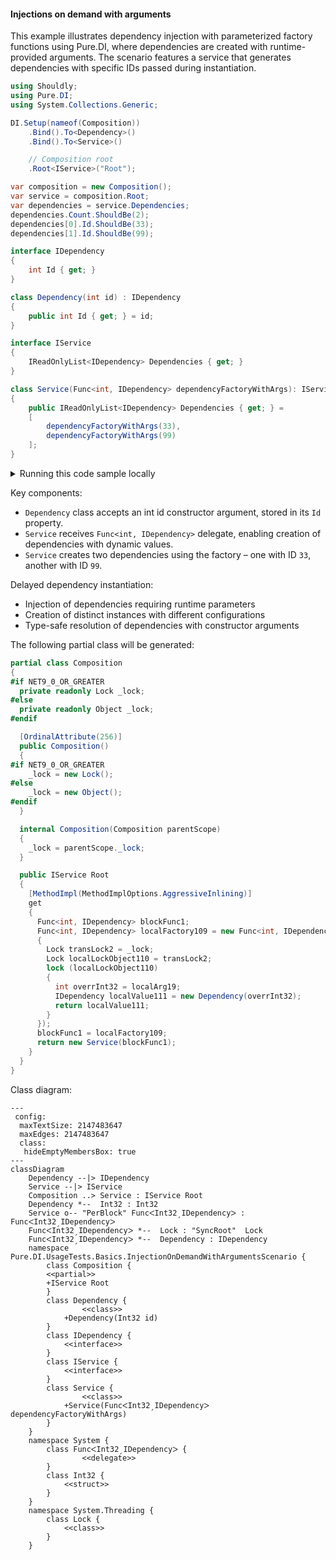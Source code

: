 #### Injections on demand with arguments

This example illustrates dependency injection with parameterized factory functions using Pure.DI, where dependencies are created with runtime-provided arguments. The scenario features a service that generates dependencies with specific IDs passed during instantiation.


```c#
using Shouldly;
using Pure.DI;
using System.Collections.Generic;

DI.Setup(nameof(Composition))
    .Bind().To<Dependency>()
    .Bind().To<Service>()

    // Composition root
    .Root<IService>("Root");

var composition = new Composition();
var service = composition.Root;
var dependencies = service.Dependencies;
dependencies.Count.ShouldBe(2);
dependencies[0].Id.ShouldBe(33);
dependencies[1].Id.ShouldBe(99);

interface IDependency
{
    int Id { get; }
}

class Dependency(int id) : IDependency
{
    public int Id { get; } = id;
}

interface IService
{
    IReadOnlyList<IDependency> Dependencies { get; }
}

class Service(Func<int, IDependency> dependencyFactoryWithArgs): IService
{
    public IReadOnlyList<IDependency> Dependencies { get; } =
    [
        dependencyFactoryWithArgs(33),
        dependencyFactoryWithArgs(99)
    ];
}
```

<details>
<summary>Running this code sample locally</summary>

- Make sure you have the [.NET SDK 9.0](https://dotnet.microsoft.com/en-us/download/dotnet/9.0) or later is installed
```bash
dotnet --list-sdk
```
- Create a net9.0 (or later) console application
```bash
dotnet new console -n Sample
```
- Add references to NuGet packages
  - [Pure.DI](https://www.nuget.org/packages/Pure.DI)
  - [Shouldly](https://www.nuget.org/packages/Shouldly)
```bash
dotnet add package Pure.DI
dotnet add package Shouldly
```
- Copy the example code into the _Program.cs_ file

You are ready to run the example 🚀
```bash
dotnet run
```

</details>

Key components:
- `Dependency` class accepts an int id constructor argument, stored in its `Id` property.
- `Service` receives `Func<int, IDependency>` delegate, enabling creation of dependencies with dynamic values.
- `Service` creates two dependencies using the factory – one with ID `33`, another with ID `99`.

Delayed dependency instantiation:
- Injection of dependencies requiring runtime parameters
- Creation of distinct instances with different configurations
- Type-safe resolution of dependencies with constructor arguments

The following partial class will be generated:

```c#
partial class Composition
{
#if NET9_0_OR_GREATER
  private readonly Lock _lock;
#else
  private readonly Object _lock;
#endif

  [OrdinalAttribute(256)]
  public Composition()
  {
#if NET9_0_OR_GREATER
    _lock = new Lock();
#else
    _lock = new Object();
#endif
  }

  internal Composition(Composition parentScope)
  {
    _lock = parentScope._lock;
  }

  public IService Root
  {
    [MethodImpl(MethodImplOptions.AggressiveInlining)]
    get
    {
      Func<int, IDependency> blockFunc1;
      Func<int, IDependency> localFactory109 = new Func<int, IDependency>((int localArg19) =>
      {
        Lock transLock2 = _lock;
        Lock localLockObject110 = transLock2;
        lock (localLockObject110)
        {
          int overrInt32 = localArg19;
          IDependency localValue111 = new Dependency(overrInt32);
          return localValue111;
        }
      });
      blockFunc1 = localFactory109;
      return new Service(blockFunc1);
    }
  }
}
```

Class diagram:

```mermaid
---
 config:
  maxTextSize: 2147483647
  maxEdges: 2147483647
  class:
   hideEmptyMembersBox: true
---
classDiagram
	Dependency --|> IDependency
	Service --|> IService
	Composition ..> Service : IService Root
	Dependency *--  Int32 : Int32
	Service o-- "PerBlock" FuncᐸInt32ˏIDependencyᐳ : FuncᐸInt32ˏIDependencyᐳ
	FuncᐸInt32ˏIDependencyᐳ *--  Lock : "SyncRoot"  Lock
	FuncᐸInt32ˏIDependencyᐳ *--  Dependency : IDependency
	namespace Pure.DI.UsageTests.Basics.InjectionOnDemandWithArgumentsScenario {
		class Composition {
		<<partial>>
		+IService Root
		}
		class Dependency {
				<<class>>
			+Dependency(Int32 id)
		}
		class IDependency {
			<<interface>>
		}
		class IService {
			<<interface>>
		}
		class Service {
				<<class>>
			+Service(FuncᐸInt32ˏIDependencyᐳ dependencyFactoryWithArgs)
		}
	}
	namespace System {
		class FuncᐸInt32ˏIDependencyᐳ {
				<<delegate>>
		}
		class Int32 {
			<<struct>>
		}
	}
	namespace System.Threading {
		class Lock {
			<<class>>
		}
	}
```

